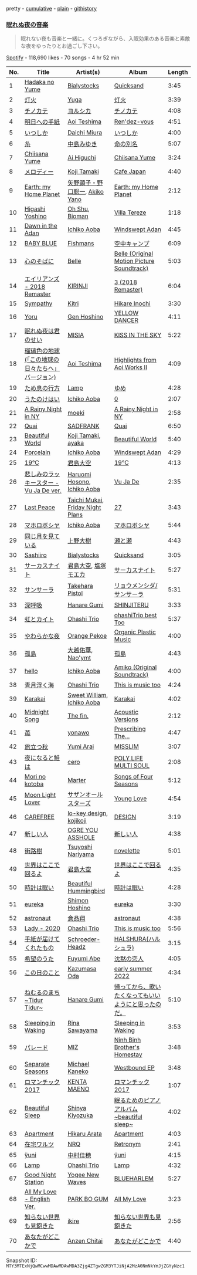pretty - [cumulative](/playlists/cumulative/37i9dQZF1DXaJxsaI3czLL.md) - [plain](/playlists/plain/37i9dQZF1DXaJxsaI3czLL) - [githistory](https://github.githistory.xyz/mackorone/spotify-playlist-archive/blob/main/playlists/plain/37i9dQZF1DXaJxsaI3czLL)

### [眠れぬ夜の音楽](https://open.spotify.com/playlist/37i9dQZF1DXaJxsaI3czLL)

> 眠れない夜も音楽と一緒に。くつろぎながら、入眠効果のある音楽と素敵な夜をゆったりとお過ごし下さい。

[Spotify](https://open.spotify.com/user/spotify) - 118,690 likes - 70 songs - 4 hr 52 min

| No. | Title | Artist(s) | Album | Length |
|---|---|---|---|---|
| 1 | [Hadaka no Yume](https://open.spotify.com/track/4hpkSK1MZyzFUlNxN6FN1I) | [Bialystocks](https://open.spotify.com/artist/3y24PAHjsJ3rWvMWERM7Oe) | [Quicksand](https://open.spotify.com/album/2Lb2A5WI9ti7WlJG8f1Gte) | 3:45 |
| 2 | [灯火](https://open.spotify.com/track/03kdTvI72t9uFwrcgKHgON) | [Yuga](https://open.spotify.com/artist/2QPqMxppznwSxghh3R8WrT) | [灯火](https://open.spotify.com/album/23A0oqlZ1VCZd7PrVwTcDM) | 3:39 |
| 3 | [チノカテ](https://open.spotify.com/track/7w1taFiEu8GGQJkzQaEWpx) | [ヨルシカ](https://open.spotify.com/artist/4UK2Lzi6fBfUi9rpDt6cik) | [チノカテ](https://open.spotify.com/album/1ItS3Da6sbCmwwTgkBHttk) | 4:08 |
| 4 | [明日への手紙](https://open.spotify.com/track/2dUYxBbmtmNfanhSLbRcry) | [Aoi Teshima](https://open.spotify.com/artist/4FrFdi2hHpulQOxDihRIQD) | [Ren'dez\-vous](https://open.spotify.com/album/51M0Y7HBSSD6SggyRqGMFH) | 4:51 |
| 5 | [いつしか](https://open.spotify.com/track/7Lw2wccjg0QHvT7T634t6W) | [Daichi Miura](https://open.spotify.com/artist/4UTEZqrPqLDOhBfraPNciJ) | [いつしか](https://open.spotify.com/album/6x0XM8OMPAoUCt0uTmlCFq) | 4:00 |
| 6 | [糸](https://open.spotify.com/track/06m8KKTa6rAYJ5I6l2gZgS) | [中島みゆき](https://open.spotify.com/artist/0caDIM0rTovLDe5UdFvK1t) | [命の別名](https://open.spotify.com/album/2brqJgfQPZcLwbFAGn8Y3I) | 5:07 |
| 7 | [Chiisana Yume](https://open.spotify.com/track/169bY9djGFRpPcqMMm9hik) | [Ai Higuchi](https://open.spotify.com/artist/0KZzmjrOQumJVVnoGRbXCu) | [Chiisana Yume](https://open.spotify.com/album/0OWqyw14hYLK0842eXNNLg) | 3:24 |
| 8 | [メロディー](https://open.spotify.com/track/3WlNXip1Fm13r2YREQvKMR) | [Koji Tamaki](https://open.spotify.com/artist/5KLvrcsAUwqMOqxErwSJmD) | [Cafe Japan](https://open.spotify.com/album/69iMkz0yop4xe0MmptbDzb) | 4:40 |
| 9 | [Earth: my Home Planet](https://open.spotify.com/track/5jrasBBRelZu8W51HHYWSx) | [矢野顕子・野口聡一](https://open.spotify.com/artist/0s9VF8HEatPXDb8V9hFgIS), [Akiko Yano](https://open.spotify.com/artist/4edePQHgbrc5h00ChgnQns) | [Earth: my Home Planet](https://open.spotify.com/album/367AxTys5leFcc98kZP0Nr) | 2:12 |
| 10 | [Higashi Yoshino](https://open.spotify.com/track/5GbFjiN7n8UinsQG27YQVP) | [Oh Shu](https://open.spotify.com/artist/75XDEXxePvX7Hx4T3rUlVS), [Bioman](https://open.spotify.com/artist/5X9XmfNxSM6lP2QXQyYAWM) | [Villa Tereze](https://open.spotify.com/album/4OuUigPkJ1U6fB7k4X5GfV) | 1:18 |
| 11 | [Dawn in the Adan](https://open.spotify.com/track/03fJjiNTn1gyzbqHl1Hskt) | [Ichiko Aoba](https://open.spotify.com/artist/6ignRjbPmLvKdtMLj9a5Xs) | [Windswept Adan](https://open.spotify.com/album/1W0SccGphtGQNYqaqQ5nhA) | 4:45 |
| 12 | [BABY BLUE](https://open.spotify.com/track/2Eot25c6UOeLc4jcN3fEQF) | [Fishmans](https://open.spotify.com/artist/1g8HCTiMwBtFtpRR9JXAZR) | [空中キャンプ](https://open.spotify.com/album/7GOdEIOvr41lvxDK7bvPrI) | 6:09 |
| 13 | [心のそばに](https://open.spotify.com/track/3VXkaNgYFHOxbuOmKejypT) | [Belle](https://open.spotify.com/artist/1m9ZvxLFfX9avls54a0y40) | [Belle \(Original Motion Picture Soundtrack\)](https://open.spotify.com/album/0Dh6RJv03InPzUWLwmpezp) | 5:03 |
| 14 | [エイリアンズ \- 2018 Remaster](https://open.spotify.com/track/3qY12xfdjw5TToomM5CH4B) | [KIRINJI](https://open.spotify.com/artist/0O1UtbTe4ca7HabaiMhYZ7) | [3 \(2018 Remaster\)](https://open.spotify.com/album/2yeVYXTtQdifRF7f28CkkW) | 6:04 |
| 15 | [Sympathy](https://open.spotify.com/track/23Mcmg5O8rBKAOzxvrTjnD) | [Kitri](https://open.spotify.com/artist/2i9CbxfaMspiPMCYZgvgPW) | [Hikare Inochi](https://open.spotify.com/album/6UoFSfFtSDp97egQC3Vnas) | 3:30 |
| 16 | [Yoru](https://open.spotify.com/track/171P75QxuTfY2Uu2C4W5z7) | [Gen Hoshino](https://open.spotify.com/artist/1S2S00lgLYLGHWA44qGEUs) | [YELLOW DANCER](https://open.spotify.com/album/1vtIqjn25qHypqyoI21q8d) | 4:11 |
| 17 | [眠れぬ夜は君のせい](https://open.spotify.com/track/3pIbaGD2BPo1DTUj8Ujlct) | [MISIA](https://open.spotify.com/artist/3uyDATzOGjbGCts7v2eszk) | [KISS IN THE SKY](https://open.spotify.com/album/7BMTvf0xLj0pnzG4FCvFUD) | 5:22 |
| 18 | [瑠璃色の地球\(「この地球の日々たちへ」バージョン\)](https://open.spotify.com/track/5I5ljQOKD3pQDCEDgRpXov) | [Aoi Teshima](https://open.spotify.com/artist/4FrFdi2hHpulQOxDihRIQD) | [Highlights from Aoi Works II](https://open.spotify.com/album/64FUZjyuDC5S9siqurAmcs) | 4:09 |
| 19 | [ため息の行方](https://open.spotify.com/track/6GSVtgBJ2bNRicSqQcXg99) | [Lamp](https://open.spotify.com/artist/0rFHElzeddB9ymDjgpBENX) | [ゆめ](https://open.spotify.com/album/4d0nnBfxKBJt3evaV4Yssh) | 4:28 |
| 20 | [うたのけはい](https://open.spotify.com/track/2TNG5NxXZXBsLmhB8RGN2N) | [Ichiko Aoba](https://open.spotify.com/artist/6ignRjbPmLvKdtMLj9a5Xs) | [0](https://open.spotify.com/album/4yqm0ZLcphXs8M8cVvLKym) | 2:07 |
| 21 | [A Rainy Night in NY](https://open.spotify.com/track/6ISvLzyd8LRsSRLJR9WyAX) | [moeki](https://open.spotify.com/artist/6fR38gpMfHJIKnbWNcQqfM) | [A Rainy Night in NY](https://open.spotify.com/album/4lbahrWo1oX8bq55QevAKH) | 2:58 |
| 22 | [Quai](https://open.spotify.com/track/7pAHrBXNISzLLFiquzlMpb) | [SADFRANK](https://open.spotify.com/artist/2F4sUnzP850MX9jgOLgwuW) | [Quai](https://open.spotify.com/album/6wq3R7atGikH6erhFOvAqm) | 6:50 |
| 23 | [Beautiful World](https://open.spotify.com/track/3x9fmCeM7CRiB3NwrVZxvM) | [Koji Tamaki](https://open.spotify.com/artist/5KLvrcsAUwqMOqxErwSJmD), [ayaka](https://open.spotify.com/artist/22FsmLO3ZyvgWBy5QbfcQi) | [Beautiful World](https://open.spotify.com/album/1OWtLn5iWuajzUjHAkdoDb) | 5:40 |
| 24 | [Porcelain](https://open.spotify.com/track/15Ulu5nGXTW4DQ79pT0YhC) | [Ichiko Aoba](https://open.spotify.com/artist/6ignRjbPmLvKdtMLj9a5Xs) | [Windswept Adan](https://open.spotify.com/album/1W0SccGphtGQNYqaqQ5nhA) | 4:29 |
| 25 | [19℃](https://open.spotify.com/track/5dlsXs7v9N6BmUFyF0h3kY) | [君島大空](https://open.spotify.com/artist/5rjahCZtY8h4y2EHCnpgtQ) | [19℃](https://open.spotify.com/album/5e6Dnt4gBECf2Sk2fb7QfS) | 4:13 |
| 26 | [悲しみのラッキースター \- Vu Ja De ver.](https://open.spotify.com/track/3khaT0OsIq3yAgf95zQG9E) | [Haruomi Hosono](https://open.spotify.com/artist/370nbSkMB9kDWyTypwWYak), [Ichiko Aoba](https://open.spotify.com/artist/6ignRjbPmLvKdtMLj9a5Xs) | [Vu Ja De](https://open.spotify.com/album/52Zpgza2NWnsnyncuZGZvw) | 2:35 |
| 27 | [Last Peace](https://open.spotify.com/track/3kHKiuxAPCR8WRbx9p5KOv) | [Taichi Mukai](https://open.spotify.com/artist/2oNStf3CKKLM5lnzELWMcH), [Friday Night Plans](https://open.spotify.com/artist/71YfYiTx6KAZFJfKaNYueQ) | [27](https://open.spotify.com/album/6aFN9smus343VgxVUrKfmj) | 3:43 |
| 28 | [マホロボシヤ](https://open.spotify.com/track/4HXShgD3c3dq65CtAqoqzh) | [Ichiko Aoba](https://open.spotify.com/artist/6ignRjbPmLvKdtMLj9a5Xs) | [マホロボシヤ](https://open.spotify.com/album/0UtJv0rHwQpBDFu2HAeLwd) | 5:44 |
| 29 | [同じ月を見ている](https://open.spotify.com/track/1f0WfgZV9JK1k0e8OpyqML) | [上野大樹](https://open.spotify.com/artist/5YPkOSqagMwjOWf7PLjHNF) | [瀬と瀬](https://open.spotify.com/album/5gWa4l4159qeKUNFDBbmhS) | 4:43 |
| 30 | [Sashiiro](https://open.spotify.com/track/2WEDTNH2nR7aN6RP2tzxh5) | [Bialystocks](https://open.spotify.com/artist/3y24PAHjsJ3rWvMWERM7Oe) | [Quicksand](https://open.spotify.com/album/2Lb2A5WI9ti7WlJG8f1Gte) | 3:05 |
| 31 | [サーカスナイト](https://open.spotify.com/track/335YvnNhNaFchhNCKBg9re) | [君島大空](https://open.spotify.com/artist/5rjahCZtY8h4y2EHCnpgtQ), [塩塚モエカ](https://open.spotify.com/artist/3KrEIB3yHbysKWhWixKYSr) | [サーカスナイト](https://open.spotify.com/album/219DmUsVHxUHtPjSSvGKAR) | 5:27 |
| 32 | [サンサーラ](https://open.spotify.com/track/0x26yM2rrvtoHGRXXzppx3) | [Takehara Pistol](https://open.spotify.com/artist/0IRFQcZbbHHpFY5EUNA2XA) | [リョウメンシダ/サンサーラ](https://open.spotify.com/album/1QzF3SU3BpVG8xCFqZXX7J) | 5:31 |
| 33 | [深呼吸](https://open.spotify.com/track/67cJ60aXMxPR2e3cjplRAb) | [Hanare Gumi](https://open.spotify.com/artist/2nyUb9foGvK7AlESn5DCte) | [SHINJITERU](https://open.spotify.com/album/17wK4RXzdKxK13VIyOyQHU) | 3:33 |
| 34 | [虹とカイト](https://open.spotify.com/track/6wKvOYzi6WBbF4WXC9J7Ey) | [Ohashi Trio](https://open.spotify.com/artist/5BANJdBRihIaUpzjqAec7E) | [ohashiTrio best Too](https://open.spotify.com/album/7370BLhXSYfiIJ1S26expM) | 5:37 |
| 35 | [やわらかな夜](https://open.spotify.com/track/4C2QmZ97vRkzXOiWTwn6FL) | [Orange Pekoe](https://open.spotify.com/artist/0C9HwsaagMBxCdG43F9A0l) | [Organic Plastic Music](https://open.spotify.com/album/0CFCsLMHqaByFkM5USUOfP) | 4:00 |
| 36 | [孤島](https://open.spotify.com/track/2S7RQfyJF9mfAyZJ4t2lfk) | [大越佑華](https://open.spotify.com/artist/1YGA27xhDqDh8KghimOdEe), [Nao'ymt](https://open.spotify.com/artist/5sqUW4XEHsGVQT6z5NGgJf) | [孤島](https://open.spotify.com/album/6b1UI8afXUhYTKwbNJkInl) | 4:43 |
| 37 | [hello](https://open.spotify.com/track/7Mk2nGXe7KtjLIA2ghL8kH) | [Ichiko Aoba](https://open.spotify.com/artist/6ignRjbPmLvKdtMLj9a5Xs) | [Amiko \(Original Soundtrack\)](https://open.spotify.com/album/2PsLFEBmhmYIgSMuZ3Gb3w) | 4:00 |
| 38 | [青月浮く海](https://open.spotify.com/track/3FNY9Bpo5mTirQiodwjJcw) | [Ohashi Trio](https://open.spotify.com/artist/5BANJdBRihIaUpzjqAec7E) | [This is music too](https://open.spotify.com/album/2IPhSOJjl8RyyjCReuJ62Z) | 4:24 |
| 39 | [Karakai](https://open.spotify.com/track/1DFQpMVMM4esSg02Zj0Gx6) | [Sweet William](https://open.spotify.com/artist/43eSnxk6MsmXsLOlbYo8VQ), [Ichiko Aoba](https://open.spotify.com/artist/6ignRjbPmLvKdtMLj9a5Xs) | [Karakai](https://open.spotify.com/album/1Dy0En842kaMayp3M0ZD4w) | 4:02 |
| 40 | [Midnight Song](https://open.spotify.com/track/6BLHESk37BHiDksGxTCySj) | [The fin.](https://open.spotify.com/artist/31zdCo7PhGXLRbg0sfBUYa) | [Acoustic Versions](https://open.spotify.com/album/5rH2O3z3h6ExXDe5H2ftKp) | 2:12 |
| 41 | [苺](https://open.spotify.com/track/3Abgz2yPNmRG105Fj7BLyH) | [yonawo](https://open.spotify.com/artist/61VsO6rn8khCQDSRp8tTeZ) | [Prescribing The...](https://open.spotify.com/album/0kbiI34d3E8pEtxP3nAcat) | 4:47 |
| 42 | [旅立つ秋](https://open.spotify.com/track/6hXPsuOa4suL5A6NgdqIEX) | [Yumi Arai](https://open.spotify.com/artist/5W7F9IM2vsR9EDCk5T2Uqz) | [MISSLIM](https://open.spotify.com/album/7tiG9XMFiw4BCDH19xn9TO) | 3:07 |
| 43 | [夜になると鮭は](https://open.spotify.com/track/5GXm9bflCSMH3ADala8uIU) | [cero](https://open.spotify.com/artist/1V1HDPQwGOyUIr9KB6Oq7Q) | [POLY LIFE MULTI SOUL](https://open.spotify.com/album/4ExqwHRD689BjDf0tUKGBM) | 2:08 |
| 44 | [Mori no kotoba](https://open.spotify.com/track/6SFm3HdywAFS4wRM4S5izc) | [Marter](https://open.spotify.com/artist/4BtZnNCpfbIIvPf2bNsQw1) | [Songs of Four Seasons](https://open.spotify.com/album/1sCFYE7ZW7GhWkaKqiU2CS) | 5:12 |
| 45 | [Moon Light Lover](https://open.spotify.com/track/0Iod4IHv2ZJy4tzxTDIM34) | [サザンオールスターズ](https://open.spotify.com/artist/79nkC8XZ5ohEVU0Xlf5Ael) | [Young Love](https://open.spotify.com/album/21zTWxVyymD5AcyTbVjiw0) | 4:54 |
| 46 | [CAREFREE](https://open.spotify.com/track/6RyqEix17XNNzdvhU8FrFK) | [lo\-key design](https://open.spotify.com/artist/4Yw0OkfWbeOb0Q6ATaxZoB), [kojikoji](https://open.spotify.com/artist/13lFKnH7sS9T35uPQmxaOs) | [DESIGN](https://open.spotify.com/album/7s9c96pulVhswdp5muAJJW) | 3:19 |
| 47 | [新しい人](https://open.spotify.com/track/0S2xgn2Mrw109X4wPrQrbd) | [OGRE YOU ASSHOLE](https://open.spotify.com/artist/0X9vdekJ6sIKcUvwIgVsjW) | [新しい人](https://open.spotify.com/album/75EifDD2I7RqW00QqJOiT8) | 4:38 |
| 48 | [街路樹](https://open.spotify.com/track/1LvQW7xwIYdH2eCH028AGn) | [Tsuyoshi Nariyama](https://open.spotify.com/artist/2n0myr3J8YDZCPCfzoSE7Y) | [novelette](https://open.spotify.com/album/4azWqKZBnj24esWCVacaqk) | 5:01 |
| 49 | [世界はここで回るよ](https://open.spotify.com/track/7vThpShILWq0xIenNi53Va) | [君島大空](https://open.spotify.com/artist/5rjahCZtY8h4y2EHCnpgtQ) | [世界はここで回るよ](https://open.spotify.com/album/4DzFPjfbnCxtrku5WDvt9J) | 4:35 |
| 50 | [時計は眠い](https://open.spotify.com/track/4rkqxglseRrle9pYAw0mdv) | [Beautiful Hummingbird](https://open.spotify.com/artist/3arFktQQIVQR0QL2HiYrD4) | [時計は眠い](https://open.spotify.com/album/7a2bho1Rns2X9K3ec6WBKB) | 4:28 |
| 51 | [eureka](https://open.spotify.com/track/6iBvMGKtAhUSyFaZZKIP7F) | [Shimon Hoshino](https://open.spotify.com/artist/0glynIW7kVokBq524NHRQH) | [eureka](https://open.spotify.com/album/2NouP8V8x5hoIVazmWEHtQ) | 3:30 |
| 52 | [astronaut](https://open.spotify.com/track/7MyaO0sCEPGYAugCbltZsr) | [倉品翔](https://open.spotify.com/artist/2Aa3LycVvMqqNSBzmTrPOl) | [astronaut](https://open.spotify.com/album/4LAASJUTt0j2xtB79no0DH) | 4:38 |
| 53 | [Lady \- 2020](https://open.spotify.com/track/0lr6629pdCnastEgrPtl1r) | [Ohashi Trio](https://open.spotify.com/artist/5BANJdBRihIaUpzjqAec7E) | [This is music too](https://open.spotify.com/album/2IPhSOJjl8RyyjCReuJ62Z) | 5:56 |
| 54 | [手紙が届けてくれたもの](https://open.spotify.com/track/27zCXnSoxvJzTKTvu23X0l) | [Schroeder\-Headz](https://open.spotify.com/artist/3o6lq0SLgILHWwI4dTwsfo) | [HALSHURA\(ハルシュラ\)](https://open.spotify.com/album/3KivbZ6SNZ4RNVc4R3oWbm) | 3:15 |
| 55 | [希望のうた](https://open.spotify.com/track/24dq1uvUoVVQ6WMwFTqUPl) | [Fuyumi Abe](https://open.spotify.com/artist/3LMkQzoTUDoZaLhM58O2Ej) | [沈黙の恋人](https://open.spotify.com/album/7dmVoJfhWrvEj3rLaYJbFo) | 4:05 |
| 56 | [この日のこと](https://open.spotify.com/track/4G7qeAp6SBwIUnmvzTUjSh) | [Kazumasa Oda](https://open.spotify.com/artist/2UzjSnmjccLgd1DkvAH5OR) | [early summer 2022](https://open.spotify.com/album/0mv2ejXiEERKAA2iDbGnTs) | 4:34 |
| 57 | [ねむるのまち\~Tidur Tidur\~](https://open.spotify.com/track/2CXT8P6nv9BfKMn4xSMU8V) | [Hanare Gumi](https://open.spotify.com/artist/2nyUb9foGvK7AlESn5DCte) | [帰ってから、歌いたくなってもいいようにと思ったのだ。](https://open.spotify.com/album/6Pq4P9sRKc2siKZ8j7izcG) | 5:10 |
| 58 | [Sleeping in Waking](https://open.spotify.com/track/2zx4apdK8SZeHqDLYLLfCe) | [Rina Sawayama](https://open.spotify.com/artist/2KEqzdPS7M5YwGmiuPTdr5) | [Sleeping in Waking](https://open.spotify.com/album/2EXjrlqsinxkPKguQMlbN2) | 3:53 |
| 59 | [パレード](https://open.spotify.com/track/35Pj3GRGfF2kp4LF1CEZzV) | [MIZ](https://open.spotify.com/artist/1T4OKi8vYcs2gNv98KglRq) | [Ninh Binh Brother's Homestay](https://open.spotify.com/album/2I7P1pgDW7BZigccsZ17ra) | 3:48 |
| 60 | [Separate Seasons](https://open.spotify.com/track/6B5YgFMDxPjWVuiOA1oid4) | [Michael Kaneko](https://open.spotify.com/artist/36a3BbcVBJMiBGeHzpAxHb) | [Westbound EP](https://open.spotify.com/album/7KE6QLulOMXqVsN4XiJvxF) | 3:48 |
| 61 | [ロマンチック2017](https://open.spotify.com/track/3yIW8q3fvfxPKY7XjhubP0) | [KENTA MAENO](https://open.spotify.com/artist/59R86qFiH8GAZ8yhVxS043) | [ロマンチック2017](https://open.spotify.com/album/77XckqI0BbVbg6BHtKIhiH) | 1:07 |
| 62 | [Beautiful Sleep](https://open.spotify.com/track/5ut9a0Dwd0XashJx7kda5A) | [Shinya Kiyozuka](https://open.spotify.com/artist/2acDvNu4hqCoCPlUdehoj2) | [眠るためのピアノアルバム\~beautiful sleep\~](https://open.spotify.com/album/7H191esP6oW2m58tzIDfhZ) | 4:02 |
| 63 | [Apartment](https://open.spotify.com/track/2DDbWYOE6SlGJroPwgmc3N) | [Hikaru Arata](https://open.spotify.com/artist/33JXrDOZ1iA1XlDF2dRgTO) | [Apartment](https://open.spotify.com/album/1uZL2Sg4Saeep7GGTMpIRT) | 4:03 |
| 64 | [在宅ワルツ](https://open.spotify.com/track/75RAICYI4nhGPiiVJwSO8e) | [NRQ](https://open.spotify.com/artist/55EEMVysOzhsLWSDzB5zhf) | [Retronym](https://open.spotify.com/album/0l7UtNpyBJeATV6nnvdZpj) | 2:41 |
| 65 | [ÿuni](https://open.spotify.com/track/4vvD5OUJZaMThV6X5CvjIS) | [中村佳穂](https://open.spotify.com/artist/0illCOhPkFBykngmCWos6u) | [ÿuni](https://open.spotify.com/album/39r3Q8TGK1I0yXou6dXSIU) | 4:15 |
| 66 | [Lamp](https://open.spotify.com/track/0pdzquGBpJs3hndcMnhFK9) | [Ohashi Trio](https://open.spotify.com/artist/5BANJdBRihIaUpzjqAec7E) | [Lamp](https://open.spotify.com/album/4xD9RDDnKrG3MHzvuP0GCd) | 4:32 |
| 67 | [Good Night Station](https://open.spotify.com/track/5BPYHGLP1DPo0nVfOUHTEJ) | [Yogee New Waves](https://open.spotify.com/artist/7kDTCZA56nH6fCdEY0rBgh) | [BLUEHARLEM](https://open.spotify.com/album/2uBQmsJvg2MKEWZRfFwAaQ) | 5:27 |
| 68 | [All My Love \- English Ver.](https://open.spotify.com/track/56JB3pqUaLaIozQ5j2tD7W) | [PARK BO GUM](https://open.spotify.com/artist/3wkl0GrYTJjWoTmGAJRosv) | [All My Love](https://open.spotify.com/album/0i4ymIcTfqV6virrQYNAat) | 3:23 |
| 69 | [知らない世界も見飽きた](https://open.spotify.com/track/1lY1S9iNCw3zj9mBO7lYkt) | [ikire](https://open.spotify.com/artist/4gKZDjiQ4rqit1cH2upaJc) | [知らない世界も見飽きた](https://open.spotify.com/album/4g1wD85mZX0n8RIz1th8NL) | 2:56 |
| 70 | [あなたがどこかで](https://open.spotify.com/track/5HcQ3l5sM9aFyd49UFwSoK) | [Anzen Chitai](https://open.spotify.com/artist/3EAqVJtaxnPcWYlHXkHcuC) | [あなたがどこかで](https://open.spotify.com/album/39ZsxUsASZ2XZKjUwMsIUF) | 4:40 |

Snapshot ID: `MTY3MTExNjQwMCwwMDAwMDAwMDA3Zjg4ZTgwZGM3YTJiNjA2MzA0NmNkYmJjZGYyNzc1`
